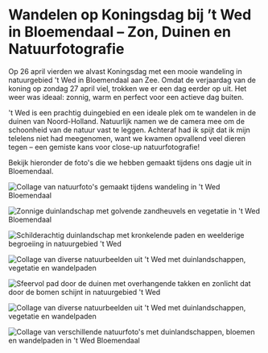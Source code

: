 # Wandelen op Koningsdag bij ’t Wed in Bloemendaal – Zon, Duinen en Natuurfotografie

Op 26 april vierden we alvast Koningsdag met een mooie wandeling in natuurgebied 't Wed in Bloemendaal aan Zee. Omdat de verjaardag van de koning op zondag 27 april viel, trokken we er een dag eerder op uit. Het weer was ideaal: zonnig, warm en perfect voor een actieve dag buiten.

't Wed is een prachtig duingebied en een ideale plek om te wandelen in de duinen van Noord-Holland. Natuurlijk namen we de camera mee om de schoonheid van de natuur vast te leggen. Achteraf had ik spijt dat ik mijn telelens niet had meegenomen, want we kwamen opvallend veel dieren tegen – een gemiste kans voor close-up natuurfotografie!

Bekijk hieronder de foto's die we hebben gemaakt tijdens ons dagje uit in Bloemendaal.

![Collage van natuurfoto's gemaakt tijdens wandeling in 't Wed Bloemendaal](https://imagekit.rohan-10.workers.dev?url=https://ik.imagekit.io/rhn00jwt/tr:w-900/2025-04-26-wandeling-wed-bloemendaal/collage-1.jpg)

![Zonnige duinlandschap met golvende zandheuvels en vegetatie in 't Wed Bloemendaal](https://imagekit.rohan-10.workers.dev?url=https://ik.imagekit.io/rhn00jwt/tr:w-900/2025-04-26-wandeling-wed-bloemendaal/20250426_april_0076.jpg)

![Schilderachtig duinlandschap met kronkelende paden en weelderige begroeiing in natuurgebied 't Wed](https://imagekit.rohan-10.workers.dev?url=https://ik.imagekit.io/rhn00jwt/tr:w-900/2025-04-26-wandeling-wed-bloemendaal/20250426_april_0117.jpg)

![Collage van diverse natuurbeelden uit 't Wed met duinlandschappen, vegetatie en wandelpaden](https://imagekit.rohan-10.workers.dev?url=https://ik.imagekit.io/rhn00jwt/tr:w-900/2025-04-26-wandeling-wed-bloemendaal/collage-2.jpg)

![Sfeervol pad door de duinen met overhangende takken en zonlicht dat door de bomen schijnt in natuurgebied 't Wed](https://imagekit.rohan-10.workers.dev?url=https://ik.imagekit.io/rhn00jwt/tr:w-900/2025-04-26-wandeling-wed-bloemendaal/20250426_t-wed_0017.jpg)

![Collage van diverse natuurbeelden uit 't Wed met duinlandschappen, vegetatie en wandelpaden](https://imagekit.rohan-10.workers.dev?url=https://ik.imagekit.io/rhn00jwt/tr:w-900/2025-04-26-wandeling-wed-bloemendaal/collage-2.jpg)

![Collage van verschillende natuurfoto's met duinlandschappen, bloemen en wandelpaden in 't Wed Bloemendaal](https://imagekit.rohan-10.workers.dev?url=https://ik.imagekit.io/rhn00jwt/tr:w-900/2025-04-26-wandeling-wed-bloemendaal/collage-3.jpg)
